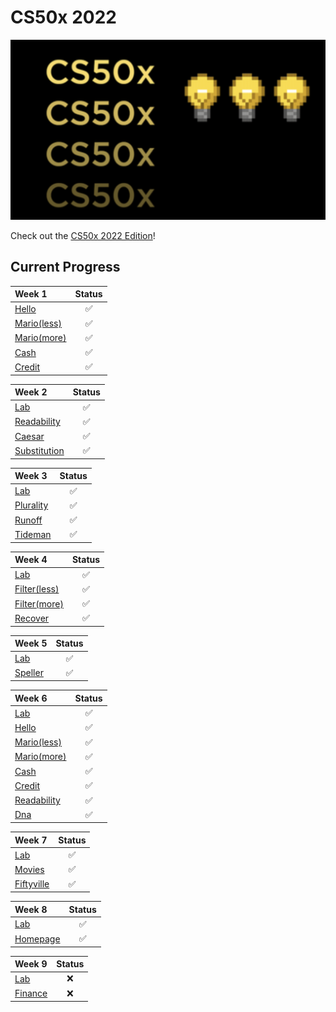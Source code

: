 # CS50x 2022

<p align="center">
  <img src="bg.png" />
</p>

Check out the [CS50x 2022 Edition](https://cs50.harvard.edu/x/2022/)!

## Current Progress

| Week 1                                                             | Status |
|:-------------------------------------------------------------------|:------:|
| [Hello](https://cs50.harvard.edu/x/2022/psets/1/hello/)            |   ✅    |
| [Mario(less)](https://cs50.harvard.edu/x/2022/psets/1/mario/less/) |   ✅    |
| [Mario(more)](https://cs50.harvard.edu/x/2022/psets/1/mario/more/) |   ✅    |
| [Cash](https://cs50.harvard.edu/x/2022/psets/1/cash/)              |   ✅    |
| [Credit](https://cs50.harvard.edu/x/2022/psets/1/credit/)          |   ✅    |

| Week 2                                                                | Status |
|:----------------------------------------------------------------------|:------:|
| [Lab](https://cs50.harvard.edu/x/2022/labs/2/)                        |   ✅    |
| [Readability](https://cs50.harvard.edu/x/2022/psets/2/readability/)   |   ✅    |
| [Caesar](https://cs50.harvard.edu/x/2022/psets/2/caesar/)             |   ✅    |
| [Substitution](https://cs50.harvard.edu/x/2022/psets/2/substitution/) |   ✅    |

| Week 3                                                          | Status |
|:----------------------------------------------------------------|:------:|
| [Lab](https://cs50.harvard.edu/x/2022/labs/3/)                  |   ✅    |
| [Plurality](https://cs50.harvard.edu/x/2022/psets/3/plurality/) |   ✅    |
| [Runoff](https://cs50.harvard.edu/x/2022/psets/3/runoff/)       |   ✅    |
| [Tideman](https://cs50.harvard.edu/x/2022/psets/3/tideman/)     |   ✅    |

| Week 4                                                               | Status |
|:---------------------------------------------------------------------|:------:|
| [Lab](https://cs50.harvard.edu/x/2022/labs/4/)                       |   ✅    |
| [Filter(less)](https://cs50.harvard.edu/x/2022/psets/4/filter/less/) |   ✅    |
| [Filter(more)](https://cs50.harvard.edu/x/2022/psets/4/filter/more/) |   ✅    |
| [Recover](https://cs50.harvard.edu/x/2022/psets/4/recover/)          |   ✅    |

| Week 5                                                      | Status |
|:------------------------------------------------------------|:------:|
| [Lab](https://cs50.harvard.edu/x/2022/labs/5/)              |   ✅    |
| [Speller](https://cs50.harvard.edu/x/2022/psets/5/speller/) |   ✅    |

| Week 6                                                              | Status |
|:--------------------------------------------------------------------|:------:|
| [Lab](https://cs50.harvard.edu/x/2022/labs/6/)                      |   ✅    |
| [Hello](https://cs50.harvard.edu/x/2022/psets/6/hello/)             |   ✅    |
| [Mario(less)](https://cs50.harvard.edu/x/2022/psets/6/mario/less/)  |   ✅    |
| [Mario(more)](https://cs50.harvard.edu/x/2022/psets/6/mario/more/)  |   ✅    |
| [Cash](https://cs50.harvard.edu/x/2022/psets/6/cash/)               |   ✅    |
| [Credit](https://cs50.harvard.edu/x/2022/psets/6/credit/)           |   ✅    |
| [Readability](https://cs50.harvard.edu/x/2022/psets/6/readability/) |   ✅    |
| [Dna](https://cs50.harvard.edu/x/2022/psets/6/dna/)                 |   ✅    |

| Week 7                                                            | Status |
|:------------------------------------------------------------------|:------:|
| [Lab](https://cs50.harvard.edu/x/2022/labs/7/)                    |   ✅    |
| [Movies](https://cs50.harvard.edu/x/2022/psets/7/movies/)         |   ✅    |
| [Fiftyville](https://cs50.harvard.edu/x/2022/psets/7/fiftyville/) |   ✅    |

| Week 8                                                        | Status |
|:--------------------------------------------------------------|:------:|
| [Lab](https://cs50.harvard.edu/x/2022/labs/8/)                |   ✅    |
| [Homepage](https://cs50.harvard.edu/x/2022/psets/8/homepage/) |   ✅    |

| Week 9                                                      | Status |
|:------------------------------------------------------------|:------:|
| [Lab](https://cs50.harvard.edu/x/2022/labs/9/)              |   ❌    |
| [Finance](https://cs50.harvard.edu/x/2022/psets/9/finance/) |   ❌    |
